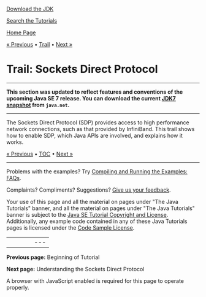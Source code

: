 [Download
the JDK](http://java.sun.com/javase/6/download.jsp)
  
[Search the
Tutorials](../search.html)

[Home Page](../index.html)

[« Previous](../index.html)
•
[Trail](./TOC.html)
•
[Next »](./sockets/index.html)

# Trail: Sockets Direct Protocol

---

 **This section was updated to reflect features and conventions of the upcoming Java SE 7 release. You can download the current [JDK7 snapshot](http://download.java.net/jdk7/binaries/) from `java.net`.** 

---

The Sockets Direct Protocol (SDP) provides access to high performance
network connections, such as that provided by InfiniBand. This trail
shows how to enable SDP, which Java APIs are involved,
and explains how it works.

[« Previous](../index.html)
•
[TOC](./TOC.html)
•
[Next »](./sockets/index.html)

---

Problems with the examples? Try [Compiling and Running
the Examples: FAQs](../information/run-examples.html).
  
Complaints? Compliments? Suggestions? [Give
us your feedback](http://download.oracle.com/javase/feedback.html).

Your use of this page and all the material on pages under "The Java Tutorials" banner,
and all the material on pages under "The Java Tutorials" banner is subject to the [Java SE Tutorial Copyright
and License](../information/license.html).
Additionally, any example code contained in any of these Java
Tutorials pages is licensed under the
[Code
Sample License](http://developers.sun.com/license/berkeley_license.html).

|  |  |  |  |  |
| --- | --- | --- | --- | --- |
| |  |  | | --- | --- | | duke image | Oracle logo | | [About Oracle](http://www.oracle.com/us/corporate/index.html) | [Oracle Technology Network](http://www.oracle.com/technology/index.html) | [Terms of Service](https://www.samplecode.oracle.com/servlets/CompulsoryClickThrough?type=TermsOfService) | Copyright © 1995, 2011 Oracle and/or its affiliates. All rights reserved. |

**Previous page:** Beginning of Tutorial
  
**Next page:** Understanding the Sockets Direct Protocol




A browser with JavaScript enabled is required for this page to operate properly.